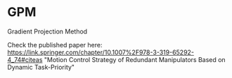 # GPM
Gradient Projection Method

Check the published paper here: https://link.springer.com/chapter/10.1007%2F978-3-319-65292-4_74#citeas 
"Motion Control Strategy of Redundant Manipulators Based on Dynamic Task-Priority"

